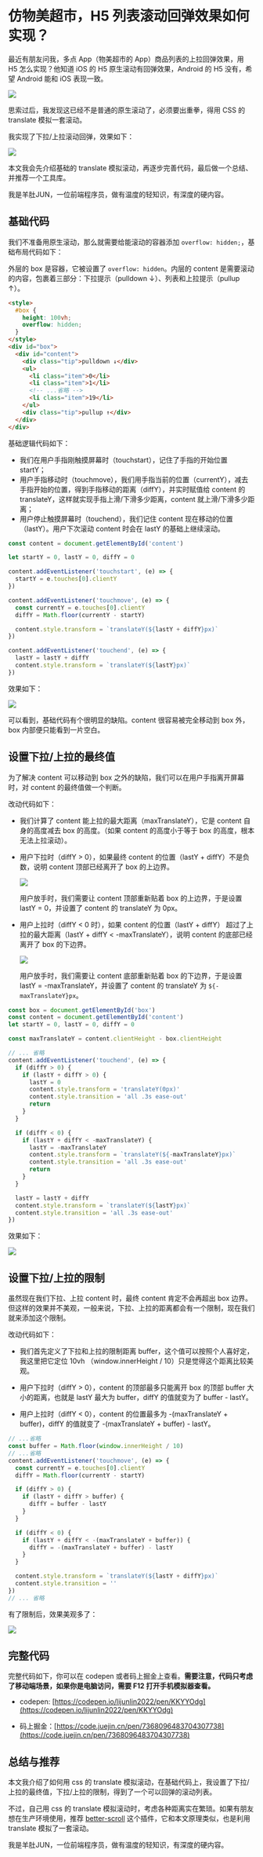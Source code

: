 # 仿物美超市，H5 列表滚动回弹效果如何实现？

最近有朋友问我，多点 App（物美超市的 App）商品列表的上拉回弹效果，用 H5 怎么实现？他知道 iOS 的 H5 原生滚动有回弹效果，Android 的 H5 没有，希望 Android 能和 iOS 表现一致。

![](./img/duodian.gif)

思索过后，我发现这已经不是普通的原生滚动了，必须要出重拳，得用 CSS 的 translate 模拟一套滚动。

我实现了下拉/上拉滚动回弹，效果如下：

![](./img/springback.gif)

本文我会先介绍基础的 translate 模拟滚动，再逐步完善代码，最后做一个总结、并推荐一个工具库。

我是羊肚JUN，一位前端程序员，做有温度的轻知识，有深度的硬内容。

## 基础代码

我们不准备用原生滚动，那么就需要给能滚动的容器添加 `overflow: hidden;`，基础布局代码如下：

外层的 box 是容器，它被设置了 `overflow: hidden`。内层的 content 是需要滚动的内容，包裹着三部分：下拉提示（pulldown ↓）、列表和上拉提示（pullup ↑）。

```html
<style>
  #box {
    height: 100vh;
    overflow: hidden;
  }
</style>
<div id="box">
  <div id="content">
    <div class="tip">pulldown ↓</div>
    <ul>
      <li class="item">0</li>
      <li class="item">1</li>
      <!-- ...省略 -->
      <li class="item">19</li>
    </ul>
    <div class="tip">pullup ↑</div>
  </div>
</div>
```

基础逻辑代码如下：

- 我们在用户手指刚触摸屏幕时（touchstart），记住了手指的开始位置 startY；
- 用户手指移动时（touchmove），我们用手指当前的位置（currentY），减去手指开始的位置，得到手指移动的距离（diffY），并实时赋值给 content 的 translateY，这样就实现手指上滑/下滑多少距离，content 就上滑/下滑多少距离；
- 用户停止触摸屏幕时（touchend），我们记住 content 现在移动的位置（lastY）。用户下次滚动 content 时会在 lastY 的基础上继续滚动。

```js
const content = document.getElementById('content')

let startY = 0, lastY = 0, diffY = 0

content.addEventListener('touchstart', (e) => {
  startY = e.touches[0].clientY
})

content.addEventListener('touchmove', (e) => {
  const currentY = e.touches[0].clientY
  diffY = Math.floor(currentY - startY)

  content.style.transform = `translateY(${lastY + diffY}px)`
})

content.addEventListener('touchend', (e) => {
  lastY = lastY + diffY
  content.style.transform = `translateY(${lastY}px)`
})
```

效果如下：

![](./img/basic.gif)

可以看到，基础代码有个很明显的缺陷。content 很容易被完全移动到 box 外，box 内部便只能看到一片空白。

## 设置下拉/上拉的最终值

为了解决 content 可以移动到 box 之外的缺陷，我们可以在用户手指离开屏幕时，对 content 的最终值做一个判断。

改动代码如下：

- 我们计算了 content 能上拉的最大距离（maxTranslateY），它是 content 自身的高度减去 box 的高度。（如果 content 的高度小于等于 box 的高度，根本无法上拉滚动）。

- 用户下拉时（diffY > 0），如果最终 content 的位置（lastY + diffY）不是负数，说明 content 顶部已经离开了 box 的上边界。

  ![](./img/content-leave-box-top.png)

  用户放手时，我们需要让 content 顶部重新贴着 box 的上边界，于是设置 lastY = 0，并设置了 content 的 translateY 为 0px。

- 用户上拉时（diffY < 0 时），如果 content 的位置（lastY + diffY） 超过了上拉的最大距离（lastY + diffY < -maxTranslateY），说明 content 的底部已经离开了 box 的下边界。
  
  ![](./img/content-leave-box-bottom.png)

  用户放手时，我们需要让 content 底部重新贴着 box 的下边界，于是设置 lastY = -maxTranslateY，并设置了 content 的 translateY 为 `${-maxTranslateY}px`。

```js
const box = document.getElementById('box')
const content = document.getElementById('content')
let startY = 0, lastY = 0, diffY = 0

const maxTranslateY = content.clientHeight - box.clientHeight

// ... 省略
content.addEventListener('touchend', (e) => {
  if (diffY > 0) {
    if (lastY + diffY > 0) {
      lastY = 0
      content.style.transform = 'translateY(0px)'
      content.style.transition = 'all .3s ease-out'
      return
    }
  }

  if (diffY < 0) {
    if (lastY + diffY < -maxTranslateY) {
      lastY = -maxTranslateY
      content.style.transform = `translateY(${-maxTranslateY}px)`
      content.style.transition = 'all .3s ease-out'
      return
    }
  }

  lastY = lastY + diffY
  content.style.transform = `translateY(${lastY}px)`
  content.style.transition = 'all .3s ease-out'
})
```

效果如下：

![](./img/basic-limit.gif)

## 设置下拉/上拉的限制

虽然现在我们下拉、上拉 content 时，最终 content 肯定不会再超出 box 边界。但这样的效果并不美观，一般来说，下拉、上拉的距离都会有一个限制，现在我们就来添加这个限制。

改动代码如下：

- 我们首先定义了下拉和上拉的限制距离 buffer，这个值可以按照个人喜好定，我这里把它定位 10vh （window.innerHeight / 10）只是觉得这个距离比较美观。

- 用户下拉时（diffY > 0），content 的顶部最多只能离开 box 的顶部 buffer 大小的距离，也就是 lastY 最大为 buffer，diffY 的值就变为了 buffer - lastY。

- 用户上拉时（diffY < 0），content 的位置最多为 -(maxTranslateY + buffer)，diffY 的值就变了 -(maxTranslateY + buffer) - lastY。

```js
// ...省略
const buffer = Math.floor(window.innerHeight / 10)
// ...省略
content.addEventListener('touchmove', (e) => {
  const currentY = e.touches[0].clientY
  diffY = Math.floor(currentY - startY)

  if (diffY > 0) {
    if (lastY + diffY > buffer) {
      diffY = buffer - lastY
    }
  }

  if (diffY < 0) {
    if (lastY + diffY < -(maxTranslateY + buffer)) {
      diffY = -(maxTranslateY + buffer) - lastY
    }
  }

  content.style.transform = `translateY(${lastY + diffY}px)`
  content.style.transition = ''
})
// ... 省略
```

有了限制后，效果美观多了：

![](./img/springback.gif)

## 完整代码

完整代码如下，你可以在 codepen 或者码上掘金上查看。**需要注意，代码只考虑了移动端场景，如果你是电脑访问，需要 F12 打开手机模拟器查看。**

- codepen: [https://codepen.io/lijunlin2022/pen/KKYYOdg](https://codepen.io/lijunlin2022/pen/KKYYOdg)

- 码上掘金：[https://code.juejin.cn/pen/7368096483704307738](https://code.juejin.cn/pen/7368096483704307738)

## 总结与推荐

本文我介绍了如何用 css 的 translate 模拟滚动，在基础代码上，我设置了下拉/上拉的最终值，下拉/上拉的限制，得到了一个可以回弹的滚动列表。

不过，自己用 css 的 translate 模拟滚动时，考虑各种距离实在繁琐。如果有朋友想在生产环境使用，推荐 [better-scroll](https://better-scroll.github.io/docs/zh-CN/guide/) 这个插件，它和本文原理类似，也是利用 translate 模拟了一套滚动。

我是羊肚JUN，一位前端程序员，做有温度的轻知识，有深度的硬内容。
